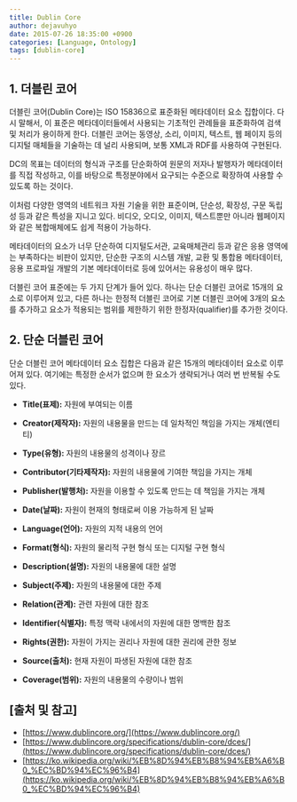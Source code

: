 ```yaml
---
title: Dublin Core
author: dejavuhyo
date: 2015-07-26 18:35:00 +0900
categories: [Language, Ontology]
tags: [dublin-core]
---
```


## 1. 더블린 코어
더블린 코어(Dublin Core)는 ISO 15836으로 표준화된 메타데이터 요소 집합이다. 다시 말해서, 이 표준은 메타데이터들에서 사용되는 기초적인 관례들을 표준화하여 검색 및 처리가 용이하게 한다. 더블린 코어는 동영상, 소리, 이미지, 텍스트, 웹 페이지 등의 디지털 매체들을 기술하는 데 널리 사용되며, 보통 XML과 RDF를 사용하여 구현된다.

DC의 목표는 데이터의 형식과 구조를 단순화하여 원문의 저자나 발행자가 메타데이터를 직접 작성하고, 이를 바탕으로 특정분야에서 요구되는 수준으로 확장하여 사용할 수 있도록 하는 것이다.

이처럼 다양한 영역의 네트워크 자원 기술을 위한 표준이며, 단순성, 확장성, 구문 독립성 등과 같은 특성을 지니고 있다. 비디오, 오디오, 이미지, 텍스트뿐만 아니라 웹페이지와 같은 복합매체에도 쉽게 적용이 가능하다.

메타데이터의 요소가 너무 단순하여 디지털도서관, 교육매체관리 등과 같은 응용 영역에는 부족하다는 비판이 있지만, 단순한 구조의 시스템 개발, 교환 및 통합용 메타데이터, 응용 프로파일 개발의 기본 메타데이터로 등에 있어서는 유용성이 매우 많다.

더블린 코어 표준에는 두 가지 단계가 들어 있다. 하나는 단순 더블린 코어로 15개의 요소로 이루어져 있고, 다른 하나는 한정적 더블린 코어로 기본 더블린 코어에 3개의 요소를 추가하고 요소가 적용되는 범위를 제한하기 위한 한정자(qualifier)를 추가한 것이다.

## 2. 단순 더블린 코어
단순 더블린 코어 메타데이터 요소 집합은 다음과 같은 15개의 메타데이터 요소로 이루어져 있다. 여기에는 특정한 순서가 없으며 한 요소가 생략되거나 여러 번 반복될 수도 있다.

* **Title(표제):** 자원에 부여되는 이름

* **Creator(제작자):** 자원의 내용물을 만드는 데 일차적인 책임을 가지는 개체(엔티티)

* **Type(유형):** 자원의 내용물의 성격이나 장르

* **Contributor(기타제작자):** 자원의 내용물에 기여한 책임을 가지는 개체

* **Publisher(발행처):** 자원을 이용할 수 있도록 만드는 데 책임을 가지는 개체

* **Date(날짜):** 자원이 현재의 형태로써 이용 가능하게 된 날짜

* **Language(언어):** 자원의 지적 내용의 언어

* **Format(형식):** 자원의 물리적 구현 형식 또는 디지털 구현 형식

* **Description(설명):** 자원의 내용물에 대한 설명

* **Subject(주제):** 자원의 내용물에 대한 주제

* **Relation(관계):** 관련 자원에 대한 참조

* **Identifier(식별자):** 특정 맥락 내에서의 자원에 대한 명백한 참조

* **Rights(권한):** 자원이 가지는 권리나 자원에 대한 권리에 관한 정보

* **Source(출처):** 현재 자원이 파생된 자원에 대한 참조

* **Coverage(범위):** 자원의 내용물의 수량이나 범위

## [출처 및 참고]
* [https://www.dublincore.org/](https://www.dublincore.org/)
* [https://www.dublincore.org/specifications/dublin-core/dces/](https://www.dublincore.org/specifications/dublin-core/dces/)
* [https://ko.wikipedia.org/wiki/%EB%8D%94%EB%B8%94%EB%A6%B0_%EC%BD%94%EC%96%B4](https://ko.wikipedia.org/wiki/%EB%8D%94%EB%B8%94%EB%A6%B0_%EC%BD%94%EC%96%B4)
